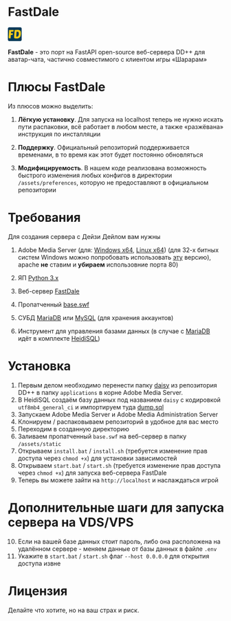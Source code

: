# FastDale

![FastDale Logo](assets/static/favicon-32x32.png)

**FastDale** - это порт на FastAPI open-source веб-сервера DD++ для аватар-чата, частично совместимого с клиентом игры «Шарарам»

# Плюсы FastDale
Из плюсов можно выделить:

1. **Лёгкую установку**. Для запуска на localhost теперь не нужно искать пути распаковки, всё работает в любом месте, а также «разжёвана» инструкция по инсталляции

2. **Поддержку**. Официальный репозиторий поддерживается временами, в то время как этот будет постоянно обновляться

3. **Модифицируемость**. В нашем коде реализована возможность быстрого изменения любых конфигов в директории `/assets/preferences`, которую не предоставляют в официальном репозитории 

# Требования
Для создания сервера с Дейзи Дейлом вам нужны

1. Adobe Media Server (для: [Windows x64](https://download.macromedia.com/pub/adobemediaserver/5_0_15/AdobeMediaServer5_x64.exe), [Linux x64](https://download.macromedia.com/pub/adobemediaserver/5_0_15/AdobeMediaServer5_x64.tar.gz)) (для 32-х битных систем Windows можно попробовать использовать [эту](https://download.macromedia.com/pub/flashmediaserver/updates/3_5_4/Windows/FlashMediaServer3.5.exe) версию), apache **не** ставим и **убираем** использовние порта 80)

2. ЯП [Python 3.x](https://www.python.org/downloads/)

3. Веб-сервер [FastDale](https://github.com/youngive/fastdale/releases)

4. Пропатченный [base.swf](https://web.archive.org/web/20190307085717oe_/http://sharaball.ru/base.swf?v20192621)

5. СУБД [MariaDB](https://mariadb.org/download/) или [MySQL](https://dev.mysql.com/downloads/mysql/) (для хранения аккаунтов)

6. Инструмент для управления базами данных (в случае с [MariaDB](https://mariadb.org/download/) идёт в комплекте [HeidiSQL](https://www.heidisql.com/download.php))

# Установка

1. Первым делом необходимо перенести папку [daisy](https://github.com/123jjck/ddplusplus/tree/master/daisy) из репозитория DD++ в папку `applications` в корне Adobe Media Server.
2. В HeidiSQL создаём базу данных под названием `daisy` с кодировкой `utf8mb4_general_ci` и импортируем туда [dump.sql](https://raw.githubusercontent.com/123jjck/ddplusplus/master/dump.sql)
3. Запускаем Adobe Media Server и Adobe Media Administration Server
4. Клонируем / распаковываем репозиторий в удобное для вас место
5. Переходим в созданную директорию
6. Заливаем пропатченный `base.swf` на веб-сервер в папку `/assets/static`
7. Открываем `install.bat` / `install.sh` (требуется изменение прав доступа через `chmod +x`) для установки зависимостей
8. Открываем `start.bat` / `start.sh` (требуется изменение прав доступа через `chmod +x`) для запуска веб-сервера FastDale
9. Теперь вы можете зайти на `http://localhost` и наслаждаться игрой

# Дополнительные шаги для запуска сервера на VDS/VPS
10. Если на вашей базе данных стоит пароль, либо она расположена на удалённом сервере - меняем данные от базы данных в файле `.env`
11. Укажите в `start.bat` / `start.sh` флаг `--host 0.0.0.0` для открытия доступа извне

# Лицензия

Делайте что хотите, но на ваш страх и риск.